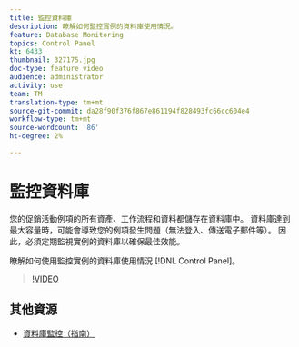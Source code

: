 ```yaml
---
title: 監控資料庫
description: 瞭解如何監控實例的資料庫使用情況。
feature: Database Monitoring
topics: Control Panel
kt: 6433
thumbnail: 327175.jpg
doc-type: feature video
audience: administrator
activity: use
team: TM
translation-type: tm+mt
source-git-commit: da28f90f376f867e861194f828493fc66cc604e4
workflow-type: tm+mt
source-wordcount: '86'
ht-degree: 2%

---
```



# 監控資料庫

您的促銷活動例項的所有資產、工作流程和資料都儲存在資料庫中。 資料庫達到最大容量時，可能會導致您的例項發生問題（無法登入、傳送電子郵件等）。 因此，必須定期監視實例的資料庫以確保最佳效能。

瞭解如何使用監控實例的資料庫使用情況 [!DNL Control Panel]。

>[!VIDEO](https://video.tv.adobe.com/v/327175?quality=12)

## 其他資源

* [資料庫監控（指南）](https://experienceleague.adobe.com/docs/control-panel/using/performance-monitoring/database-monitoring.html?lang=en#performance-monitoring)
